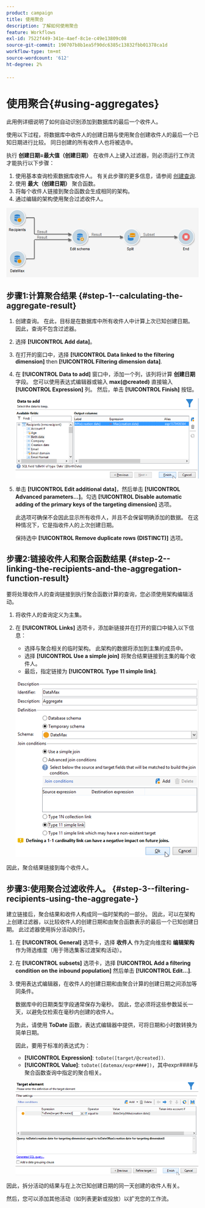 ```yaml
---
product: campaign
title: 使用聚合
description: 了解如何使用聚合
feature: Workflows
exl-id: 7522f449-341e-4aef-8c1e-c49e13809c08
source-git-commit: 190707b8b1ea5f90dc6385c13832fbb01378ca1d
workflow-type: tm+mt
source-wordcount: '612'
ht-degree: 2%

---
```


# 使用聚合{#using-aggregates}



此用例详细说明了如何自动识别添加到数据库的最后一个收件人。

使用以下过程，将数据库中收件人的创建日期与使用聚合创建收件人的最后一个已知日期进行比较。 同日创建的所有收件人也将被选中。

执行 **创建日期=最大值（创建日期）** 在收件人上键入过滤器，则必须运行工作流才能执行以下步骤：

1. 使用基本查询检索数据库收件人。 有关此步骤的更多信息，请参阅 [创建查询](query.md#creating-a-query).
1. 使用 **最大（创建日期）** 聚合函数。
1. 将每个收件人链接到聚合函数会生成相同的架构。
1. 通过编辑的架构使用聚合过滤收件人。

![](assets/datamanagement_usecase_1.png)

## 步骤1:计算聚合结果 {#step-1--calculating-the-aggregate-result}

1. 创建查询。 在此，目标是在数据库中所有收件人中计算上次已知创建日期。 因此，查询不包含过滤器。
1. 选择 **[!UICONTROL Add data]**。
1. 在打开的窗口中，选择 **[!UICONTROL Data linked to the filtering dimension]** then **[!UICONTROL Filtering dimension data]**.
1. 在 **[!UICONTROL Data to add]** 窗口中，添加一个列，该列将计算 **创建日期** 字段。 您可以使用表达式编辑器或输入 **max(@created)** 直接输入 **[!UICONTROL Expression]** 列。 然后，单击 **[!UICONTROL Finish]** 按钮。

   ![](assets/datamanagement_usecase_2.png)

1. 单击 **[!UICONTROL Edit additional data]**，然后单击 **[!UICONTROL Advanced parameters...]**。勾选 **[!UICONTROL Disable automatic adding of the primary keys of the targeting dimension]** 选项。

   此选项可确保不会因此显示所有收件人，并且不会保留明确添加的数据。 在这种情况下，它是指收件人的上次创建日期。

   保持选中 **[!UICONTROL Remove duplicate rows (DISTINCT)]** 选项。

## 步骤2:链接收件人和聚合函数结果 {#step-2--linking-the-recipients-and-the-aggregation-function-result}

要将处理收件人的查询链接到执行聚合函数计算的查询，您必须使用架构编辑活动。

1. 将收件人的查询定义为主集。
1. 在 **[!UICONTROL Links]** 选项卡，添加新链接并在打开的窗口中输入以下信息：

   * 选择与聚合相关的临时架构。 此架构的数据将添加到主集的成员中。
   * 选择 **[!UICONTROL Use a simple join]** 将聚合结果链接到主集的每个收件人。
   * 最后，指定链接为 **[!UICONTROL Type 11 simple link]**.

   ![](assets/datamanagement_usecase_3.png)

因此，聚合结果链接到每个收件人。

## 步骤3:使用聚合过滤收件人。 {#step-3--filtering-recipients-using-the-aggregate-}

建立链接后，聚合结果和收件人构成同一临时架构的一部分。 因此，可以在架构上创建过滤器，以比较收件人的创建日期和由聚合函数表示的最后一个已知创建日期。 此过滤器使用拆分活动执行。

1. 在 **[!UICONTROL General]** 选项卡，选择 **收件人** 作为定向维度和 **编辑架构** 作为筛选维度（用于筛选集客过渡架构活动）。
1. 在 **[!UICONTROL subsets]** 选项卡，选择 **[!UICONTROL Add a filtering condition on the inbound population]** 然后单击 **[!UICONTROL Edit...]**.
1. 使用表达式编辑器，在收件人的创建日期和由聚合计算的创建日期之间添加等同条件。

   数据库中的日期类型字段通常保存为毫秒。 因此，您必须将这些参数延长一天，以避免仅检索在毫秒内创建的收件人。

   为此，请使用 **ToDate** 函数，表达式编辑器中提供，可将日期和小时数转换为简单日期。

   因此，要用于标准的表达式为：

   * **[!UICONTROL Expression]**: `toDate([target/@created])`.
   * **[!UICONTROL Value]**: `toDate([datemax/expr####])`，其中expr####与聚合函数查询中指定的聚合相关。

   ![](assets/datamanagement_usecase_4.png)

因此，拆分活动的结果与在上次已知创建日期的同一天创建的收件人有关。

然后，您可以添加其他活动（如列表更新或投放）以扩充您的工作流。
